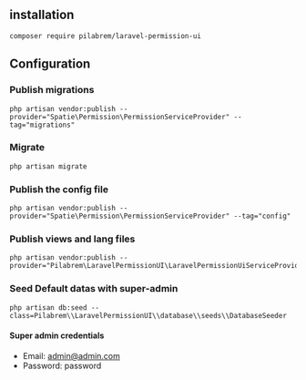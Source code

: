 ## installation
    composer require pilabrem/laravel-permission-ui

## Configuration

### Publish migrations
    php artisan vendor:publish --provider="Spatie\Permission\PermissionServiceProvider" --tag="migrations"

### Migrate
    php artisan migrate

### Publish the config file
    php artisan vendor:publish --provider="Spatie\Permission\PermissionServiceProvider" --tag="config"

### Publish views and lang files
    php artisan vendor:publish --provider="Pilabrem\LaravelPermissionUI\LaravelPermissionUiServiceProvider"

### Seed Default datas with super-admin
    php artisan db:seed --class=Pilabrem\\LaravelPermissionUI\\database\\seeds\\DatabaseSeeder

#### Super admin credentials
- Email: admin@admin.com
- Password: password

